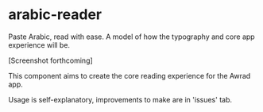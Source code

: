# arabic-reader
Paste Arabic, read with ease. A model of how the typography and core app experience will be.

[Screenshot forthcoming]

This component aims to create the core reading experience for the Awrad app. 

Usage is self-explanatory, improvements to make are in 'issues' tab.
